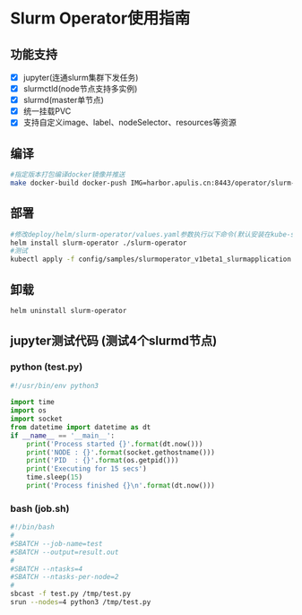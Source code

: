 # Slurm Operator使用指南

## 功能支持
- [x] jupyter(连通slurm集群下发任务)
- [x] slurmctld(node节点支持多实例)
- [x] slurmd(master单节点)
- [x] 统一挂载PVC
- [x] 支持自定义image、label、nodeSelector、resources等资源

## 编译
```bash
#指定版本打包编译docker镜像并推送
make docker-build docker-push IMG=harbor.apulis.cn:8443/operator/slurm-operator:v1.0.0
```

## 部署
```bash
#修改deploy/helm/slurm-operator/values.yaml参数执行以下命令(默认安装在kube-system命名空间)
helm install slurm-operator ./slurm-operator
#测试
kubectl apply -f config/samples/slurmoperator_v1beta1_slurmapplication.yaml
```

## 卸载
```bash
helm uninstall slurm-operator
```

## jupyter测试代码 (测试4个slurmd节点)
### python (test.py)
```python
#!/usr/bin/env python3
  
import time
import os
import socket
from datetime import datetime as dt
if __name__ == '__main__':
    print('Process started {}'.format(dt.now()))
    print('NODE : {}'.format(socket.gethostname()))
    print('PID  : {}'.format(os.getpid()))
    print('Executing for 15 secs')
    time.sleep(15)
    print('Process finished {}\n'.format(dt.now()))
```
### bash (job.sh)
```bash
#!/bin/bash
#
#SBATCH --job-name=test
#SBATCH --output=result.out
#
#SBATCH --ntasks=4
#SBATCH --ntasks-per-node=2
#
sbcast -f test.py /tmp/test.py
srun --nodes=4 python3 /tmp/test.py
```